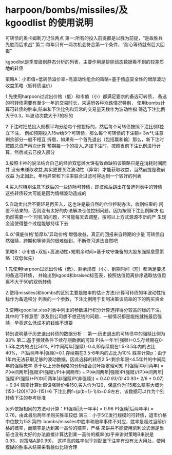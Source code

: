 # harpoon/bombs/missiles/及kgoodlist 的使用说明
可转债的奥卡姆剃刀记住两点
第一:所有的投入前提都是以胜为前提，“是故胜兵先胜而后求战”
第二:每年只有一两次机会符合第一个条件，“耐心等待就有巨大回报”

kgoodlist是季度级别静态分析的列表，主要作用是排除动态数据看不到的较差质地的转债

策略A：小市值+低转债溢价率+高波动性组合的策略=基于债底安全性的增厚波动收益策略（低转债溢价）

1.先使用harpoon过滤出价格（低）和市值（小）都满足要求的备选可转债，
备选的可转债需要有至少一年的交易时长，来遍历各种涨跌情况特别，
使用bombs计算可转债的胜率,赔率和下注比例和异常的交易量天数作为波动性指
筛选下注比例大于0.3，年波动次数大于7的标的

2.下注时把总投入规模平均分给每个预投标的，然后每个可转债按照下注比例f独立下注，
例如预期投入15w给5个可转债，那么每个可转债的下注额= 3w*f,注意剩余部分一般不相互
拆借，如果有一个首先退出（包括赢和输）那么，新下注时按照总资产再次计算
预期每一个的投入,追加下注时，按照当前下注比例进行计算，然后减去已投入部分

3.按照卡神的说法结合自己的经验双低摊大饼有致命缺陷该策略只是在消耗时间而并
没有未赚取收益,其实更要关注波动性（异常）才能获取收益，当然前提是税前收益
为正因此，年均异常和下注率联合过滤可得达到一个较好的列表

4.买入时特别注意下跌后的一些边际可转债，即波动后跳出在备选列表中的转债
这些转债较大可能是因为情绪波动造成的

5.自动卖出后不要轻易再买入，这也许是最自然的仓位控制办法，收割结果的
闲置不结果的，否则没有太好的办法解决仓位控制问题，因为按照下注比例解决
也仍然需要一个‘时机’的问题，不可能每天去调整，按照以上方式源源不断的产
生现金流使得整个过程能够持续下去

6.以'保底价格'垫厚以'异动价格'增强收益，真正的回报来自跨期的少量
可转债自然强赎，跨期和等待真的很难做到，不断修习道法自然吧



策略B：小市值+双低+高波动性+短剩余时间=基于攻守兼备的大股东强赎意愿策略（双低优先）

1.先使用harpoon过滤出价格（低）、剩余规模（小）、到期时间（短）都满足要求的备选可转债，
并输出到kgood和braised标签表，按照估值距离排序选取估值距离不大于50的双低转债

2.使用missiles(和bombs的区别主要是赔率的估计方法)计算可转债的年波动性指标作为备选积分
列表的一个参数，下注比例用于复制决策该赔率的下的购买资金

3.使用kgoodlist.xlsx列表中列出的参数进行积分计算选择得分较高的标的下注，其中的‘下修意愿’
涉及到公司想不想还钱的问题，一般情况都是能拖就拖最后强赎，毕竟这么低成本的钱谁不想要




特别说明基于历史退出转债的数据分析：
第一:历史退出的可转债中的强赎比例为93%
第二:基于强赎条件下续存期数据的可知
                P(头一年半|强赎)=0.5,存续期在0-1.5年之内的占比50%,
                P(中间两年|强赎)=0.4,即存续期在1.5-3.5年内的占比40%，
                P(后两年半|强赎)=0.1,存续期在3.5-6年内的占比为10%
胜率计算p：由于1年内无法获取足够的波动数据，因此选择的转债2.5<剩余年限<4.5年共的中间两年的强赎概率
基于以上分析粗略的分析结合贝叶斯定理可知
P(强赎|中间两年) = P(中间两年|强赎)P(强赎)/P(中间两年) 
                 = P(中间两年|强赎)P(强赎)/(P(中间两年|强赎)P(强赎)+P(中间两年|非强赎)P(非强赎))
                 = 0.4*0.93/(0.4*0.93+ 2/6 * 0.07) 
                 = 0.94
赔率计算b:假设强赎价格150,买入价为120，保底价为115那么赔率大概为(150-120)/(120-115)=6
下注比例f=(p(b+1)-1)/b=0.9左右，该数据可以作为个别转债下注的参考标准


另外依据相同的方法可计算：P(强赎|头一年半) = 0.96  P(强赎|后两年半) = 0.76，由此最后两年半购买胜率较低
第三：小于5亿发行规模的可转债，退市价格中位数为153
第四: bombs/missiles中胜率和赔率事件不对应，胜率是超过当前价格的概率，而赔率是达到某一高价的赔率，严格
来讲并不能使用凯利公式但是当前也没有太好的办法直接计算达到某一高价的概率(似乎来讲对策略B来说是0.93，对策略A是0.99)，
这样高的胜率似乎对配置下注率有没有太大用处，使用模糊的胜率从结果来看貌似比较合理